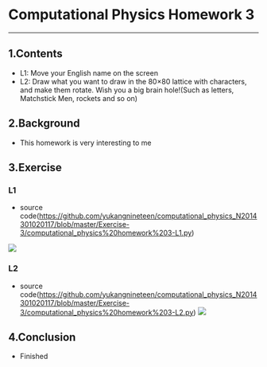 # Computational Physics Homework 3
***
## 1.Contents
* L1: Move your English name on the screen
* L2: Draw what you want to draw in the 80×80 lattice with characters, and make them rotate. Wish you a big brain hole!(Such as letters, Matchstick Men, rockets and so on)
## 2.Background
* This homework is very interesting to me
## 3.Exercise
### L1
* source code(https://github.com/yukangnineteen/computational_physics_N2014301020117/blob/master/Exercise-3/computational_physics%20homework%203-L1.py)


![](https://github.com/yukangnineteen/computational_physics_N2014301020117/blob/master/Exercise-3/computational_physics%20homework%203-L1.gif)
### L2
* source code(https://github.com/yukangnineteen/computational_physics_N2014301020117/blob/master/Exercise-3/computational_physics%20homework%203-L2.py)
![](https://github.com/yukangnineteen/computational_physics_N2014301020117/blob/master/Exercise-3/computational_physics%20homework%203-L2.gif)

## 4.Conclusion
* Finished
